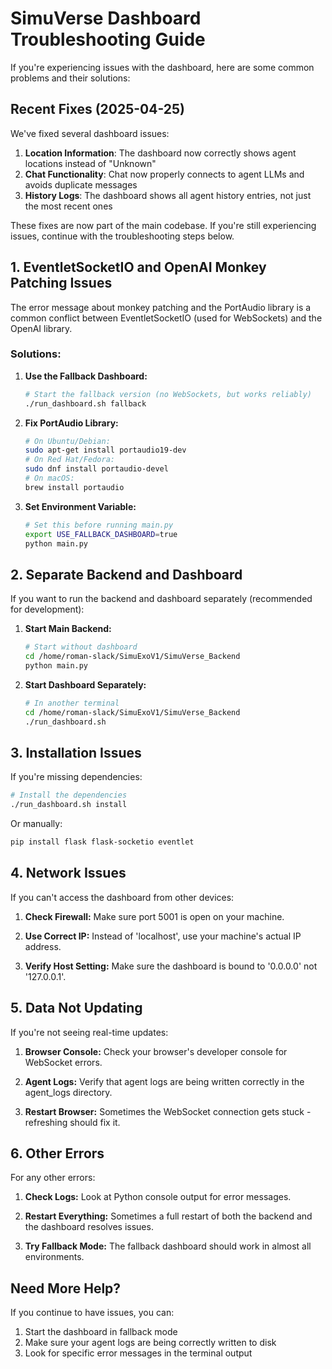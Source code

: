 # SimuVerse Dashboard Troubleshooting Guide

If you're experiencing issues with the dashboard, here are some common problems and their solutions:

## Recent Fixes (2025-04-25)

We've fixed several dashboard issues:

1. **Location Information**: The dashboard now correctly shows agent locations instead of "Unknown"
2. **Chat Functionality**: Chat now properly connects to agent LLMs and avoids duplicate messages
3. **History Logs**: The dashboard shows all agent history entries, not just the most recent ones

These fixes are now part of the main codebase. If you're still experiencing issues, continue with the troubleshooting steps below.

## 1. EventletSocketIO and OpenAI Monkey Patching Issues

The error message about monkey patching and the PortAudio library is a common conflict between EventletSocketIO (used for WebSockets) and the OpenAI library.

### Solutions:

1. **Use the Fallback Dashboard:**
   ```bash
   # Start the fallback version (no WebSockets, but works reliably)
   ./run_dashboard.sh fallback
   ```

2. **Fix PortAudio Library:**
   ```bash
   # On Ubuntu/Debian:
   sudo apt-get install portaudio19-dev
   # On Red Hat/Fedora:
   sudo dnf install portaudio-devel
   # On macOS:
   brew install portaudio
   ```

3. **Set Environment Variable:**
   ```bash
   # Set this before running main.py
   export USE_FALLBACK_DASHBOARD=true
   python main.py
   ```

## 2. Separate Backend and Dashboard

If you want to run the backend and dashboard separately (recommended for development):

1. **Start Main Backend:**
   ```bash
   # Start without dashboard
   cd /home/roman-slack/SimuExoV1/SimuVerse_Backend
   python main.py
   ```

2. **Start Dashboard Separately:**
   ```bash
   # In another terminal
   cd /home/roman-slack/SimuExoV1/SimuVerse_Backend
   ./run_dashboard.sh
   ```

## 3. Installation Issues

If you're missing dependencies:

```bash
# Install the dependencies
./run_dashboard.sh install
```

Or manually:

```bash
pip install flask flask-socketio eventlet
```

## 4. Network Issues

If you can't access the dashboard from other devices:

1. **Check Firewall:**
   Make sure port 5001 is open on your machine.

2. **Use Correct IP:**
   Instead of 'localhost', use your machine's actual IP address.

3. **Verify Host Setting:**
   Make sure the dashboard is bound to '0.0.0.0' not '127.0.0.1'.

## 5. Data Not Updating

If you're not seeing real-time updates:

1. **Browser Console:**
   Check your browser's developer console for WebSocket errors.

2. **Agent Logs:**
   Verify that agent logs are being written correctly in the agent_logs directory.

3. **Restart Browser:**
   Sometimes the WebSocket connection gets stuck - refreshing should fix it.

## 6. Other Errors

For any other errors:

1. **Check Logs:**
   Look at Python console output for error messages.

2. **Restart Everything:**
   Sometimes a full restart of both the backend and the dashboard resolves issues.

3. **Try Fallback Mode:**
   The fallback dashboard should work in almost all environments.

## Need More Help?

If you continue to have issues, you can:

1. Start the dashboard in fallback mode
2. Make sure your agent logs are being correctly written to disk
3. Look for specific error messages in the terminal output